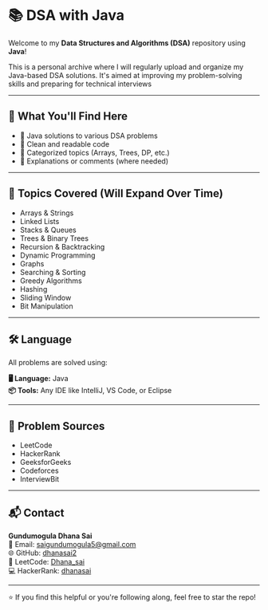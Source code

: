 # 📚 DSA with Java

Welcome to my **Data Structures and Algorithms (DSA)** repository using **Java**!

This is a personal archive where I will regularly upload and organize my Java-based DSA solutions. It's aimed at improving my problem-solving skills and preparing for technical interviews 

---

## 🧠 What You'll Find Here

- 🔹 Java solutions to various DSA problems
- 🔹 Clean and readable code
- 🔹 Categorized topics (Arrays, Trees, DP, etc.)
- 🔹 Explanations or comments (where needed)

---

## 🧩 Topics Covered (Will Expand Over Time)

- Arrays & Strings  
- Linked Lists  
- Stacks & Queues  
- Trees & Binary Trees  
- Recursion & Backtracking  
- Dynamic Programming  
- Graphs  
- Searching & Sorting  
- Greedy Algorithms  
- Hashing  
- Sliding Window  
- Bit Manipulation  

---

## 🛠️ Language

All problems are solved using:

**🖥️ Language:** Java  
**📦 Tools:** Any IDE like IntelliJ, VS Code, or Eclipse

---

## 📎 Problem Sources

- LeetCode  
- HackerRank  
- GeeksforGeeks  
- Codeforces  
- InterviewBit  

---

## 📬 Contact

**Gundumogula Dhana Sai**  
📧 Email: saigundumogula5@gmail.com  
🌐 GitHub: [dhanasai2](https://github.com/dhanasai2)  
💼 LeetCode: [Dhana_sai](https://leetcode.com/u/Dhana_sai/)  
💻 HackerRank: [dhanasai](https://www.hackerrank.com/profile/dhanasai)

---

⭐ If you find this helpful or you're following along, feel free to star the repo!
